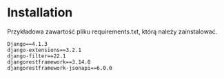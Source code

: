 # Installation
Przykładowa zawartość pliku requirements.txt, którą należy zainstalować.
```
Django==4.1.3  
django-extensions==3.2.1  
django-filter==22.1  
djangorestframework==3.14.0  
djangorestframework-jsonapi==6.0.0
```